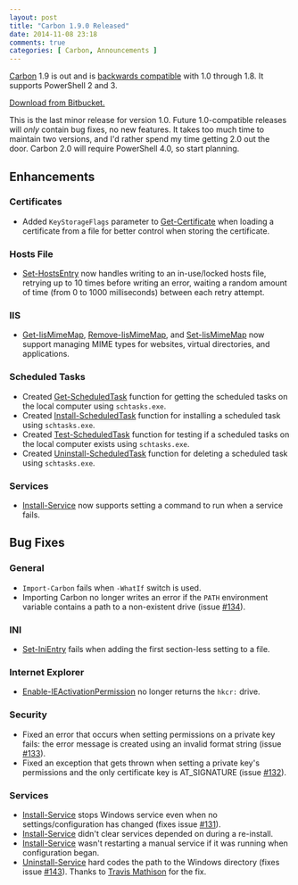 ```yaml
---
layout: post
title: "Carbon 1.9.0 Released"
date: 2014-11-08 23:18
comments: true
categories: [ Carbon, Announcements ]
---
```


[Carbon](http://get-carbon.org) 1.9 is out and is [backwards compatible](http://semver.org) with 1.0 through 1.8.  It supports PowerShell 2 and 3.

[Download from Bitbucket.](https://bitbucket.org/splatteredbits/carbon/downloads/Carbon-1.9.0.zip)

This is the last minor release for version 1.0. Future 1.0-compatible releases will *only* contain bug fixes, no new features. It takes too much time to maintain two versions, and I'd rather spend my time getting 2.0 out the door.  Carbon 2.0 will require PowerShell 4.0, so start planning.

## Enhancements

### Certificates

 * Added `KeyStorageFlags` parameter to [Get-Certificate](http://get-carbon.org/help/Get-Certificate.html) when loading a certificate from a file for better control when storing the certificate.
 
### Hosts File

 * [Set-HostsEntry](http://get-carbon.org/help/Set-HostsEntry.html) now handles writing to an in-use/locked hosts file, retrying up to 10 times before writing an error, waiting a random amount of time (from 0 to 1000 milliseconds) between each retry attempt.

### IIS

 * [Get-IisMimeMap](http://get-carbon.org/help/Get-IisMimeMap.html), [Remove-IisMimeMap](http://get-carbon.org/help/Remove-IisMimeMap.html), and [Set-IisMimeMap](http://get-carbon.org/help/Set-IisMimeMap.html) now support managing MIME types for websites, virtual directories, and applications.

### Scheduled Tasks

 * Created [Get-ScheduledTask](http://get-carbon.org/help/Get-ScheduledTask.html) function for getting the scheduled tasks on the local computer using `schtasks.exe`.
 * Created [Install-ScheduledTask](http://get-carbon.org/help/Install-ScheduledTask.html) function for installing a scheduled task using `schtasks.exe`.
 * Created [Test-ScheduledTask](http://get-carbon.org/help/Test-ScheduledTask.html) function for testing if a scheduled tasks on the local computer exists using `schtasks.exe`.
 * Created [Uninstall-ScheduledTask](http://get-carbon.org/help/Uninstall-ScheduledTask.html) function for deleting a scheduled task using `schtasks.exe`.
 
### Services

 * [Install-Service](http://get-carbon.org/help/Install-Service.html) now supports setting a command to run when a service fails.
 
## Bug Fixes

### General

 * `Import-Carbon` fails when `-WhatIf` switch is used.
 * Importing Carbon no longer writes an error if the `PATH` environment variable contains a path to a non-existent drive (issue [#134](https://bitbucket.org/splatteredbits/carbon/issue/134/import-carbon-fails-with-path-environment)).
 
### INI

 * [Set-IniEntry](http://get-carbon.org/help/Set-IniEntry.html) fails when adding the first section-less setting to a file.
 
### Internet Explorer

 * [Enable-IEActivationPermission](http://get-carbon.org/help/Enable-IEActivationPermission.html) no longer returns the `hkcr:` drive.
 
### Security

 * Fixed an error that occurs when setting permissions on a private key fails: the error message is created using an invalid format string (issue [#133](https://bitbucket.org/splatteredbits/carbon/issue/133/set-cryptokeysecurity-invalid-parameters)).
 * Fixed an exception that gets thrown when setting a private key's permissions and the only certificate key is AT_SIGNATURE (issue [#132](https://bitbucket.org/splatteredbits/carbon/issue/132/set-cryptokeysecurity-throws-exception)).
 
### Services

 * [Install-Service](http://get-carbon.org/help/Install-Service.html) stops Windows service even when no settings/configuration has changed (fixes issue [#131](https://bitbucket.org/splatteredbits/carbon/issue/131/install-service-always-restarts-service)). 
 * [Install-Service](http://get-carbon.org/help/Install-Service.html) didn't clear services depended on during a re-install.
 * [Install-Service](http://get-carbon.org/help/Install-Service.html) wasn't restarting a manual service if it was running when configuration began.
 * [Uninstall-Service](http://get-carbon.org/help/Uninstall-Service.html) hard codes the path to the Windows directory (fixes issue [#143](https://bitbucket.org/splatteredbits/carbon/issue/143/uninstall-service-script-has-hard-coded)). Thanks to [Travis Mathison](https://bitbucket.org/tdmathison) for the fix.


